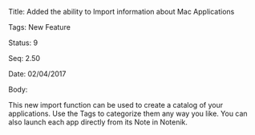 Title:  Added the ability to Import information about Mac Applications

Tags:   New Feature

Status: 9

Seq:    2.50

Date:   02/04/2017

Body:

This new import function can be used to create a catalog of your applications. Use the Tags to categorize them any way you like. You can also launch each app directly from its Note in Notenik.

